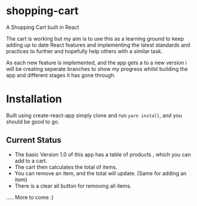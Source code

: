 # shopping-cart
A Shopping Cart built in React 

The cart is working but my aim is to use this as a learning ground to keep adding up to date React features and implementing the latest standards and practices to further and hopefully help others with a similar task. 

As each new feature is implemented, and the app gets a to a new version i will be creating seperate branches to show my progress whilst building the app and different stages it has gone through.

# Installation
Built using create-react-app simply clone and run `yarn install`, and you should be good to go.

## Current Status
- The basic Version 1.0 of this app has a table of products , which you can add to a cart.
- The cart then calculates the total of items.
- You can remove an item, and the total will update. (Same for adding an item)
- There is a clear all button for removing all items.

..... More to come :)
